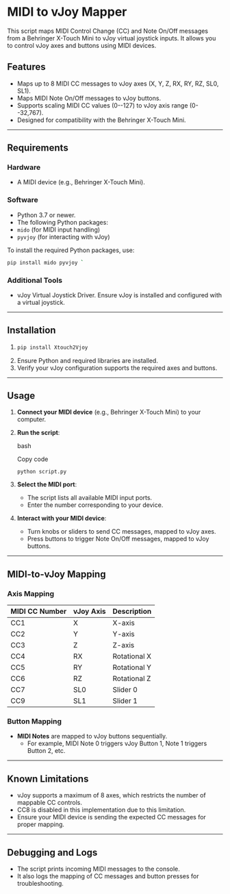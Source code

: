 # MIDI to vJoy Mapper

This script maps MIDI Control Change (CC) and Note On/Off messages from a Behringer X-Touch Mini to vJoy virtual joystick inputs. It allows you to control vJoy axes and buttons using MIDI devices.

## Features

- Maps up to 8 MIDI CC messages to vJoy axes (X, Y, Z, RX, RY, RZ, SL0, SL1).
- Maps MIDI Note On/Off messages to vJoy buttons.
- Supports scaling MIDI CC values (0--127) to vJoy axis range (0--32,767).
- Designed for compatibility with the Behringer X-Touch Mini.

---

## Requirements

### Hardware

- A MIDI device (e.g., Behringer X-Touch Mini).

### Software

- Python 3.7 or newer.
- The following Python packages:
 - `mido` (for MIDI input handling)
 - `pyvjoy` (for interacting with vJoy)

To install the required Python packages, use:

```bash
pip install mido pyvjoy `
```

### Additional Tools

-   vJoy Virtual Joystick Driver. Ensure vJoy is installed and configured with a virtual joystick.

* * * * *

Installation
------------

1.  ```python
    pip install Xtouch2Vjoy
    ```
2.  Ensure Python and required libraries are installed.
3.  Verify your vJoy configuration supports the required axes and buttons.

* * * * *

Usage
-----

1.  **Connect your MIDI device** (e.g., Behringer X-Touch Mini) to your computer.
2.  **Run the script**:

    bash

    Copy code

    `python script.py`

3.  **Select the MIDI port**:
    -   The script lists all available MIDI input ports.
    -   Enter the number corresponding to your device.
4.  **Interact with your MIDI device**:
    -   Turn knobs or sliders to send CC messages, mapped to vJoy axes.
    -   Press buttons to trigger Note On/Off messages, mapped to vJoy buttons.

* * * * *

MIDI-to-vJoy Mapping
--------------------

### Axis Mapping

| MIDI CC Number | vJoy Axis | Description |
| --- | --- | --- |
| CC1 | X | X-axis |
| CC2 | Y | Y-axis |
| CC3 | Z | Z-axis |
| CC4 | RX | Rotational X |
| CC5 | RY | Rotational Y |
| CC6 | RZ | Rotational Z |
| CC7 | SL0 | Slider 0 |
| CC9 | SL1 | Slider 1 |

### Button Mapping

-   **MIDI Notes** are mapped to vJoy buttons sequentially.
    -   For example, MIDI Note 0 triggers vJoy Button 1, Note 1 triggers Button 2, etc.

* * * * *

Known Limitations
-----------------

-   vJoy supports a maximum of 8 axes, which restricts the number of mappable CC controls.
-   CC8 is disabled in this implementation due to this limitation.
-   Ensure your MIDI device is sending the expected CC messages for proper mapping.

* * * * *

Debugging and Logs
------------------

-   The script prints incoming MIDI messages to the console.
-   It also logs the mapping of CC messages and button presses for troubleshooting.